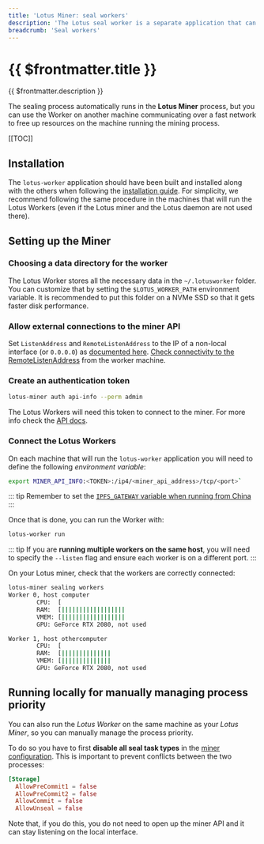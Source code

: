 ```yaml
---
title: 'Lotus Miner: seal workers'
description: 'The Lotus seal worker is a separate application that can be used to offload some of the heaviest processing task from the Lotus Miners. This guide explains how to setup one or several Lotus seal workers.'
breadcrumb: 'Seal workers'
---
```


# {{ $frontmatter.title }}

{{ $frontmatter.description }}

The sealing process automatically runs in the **Lotus Miner** process, but you can use the Worker on another machine communicating over a fast network to free up resources on the machine running the mining process.

[[TOC]]

## Installation

The `lotus-worker` application should have been built and installed along with the others when following the [installation guide](../../get-started/lotus/installation.md). For simplicity, we recommend following the same procedure in the machines that will run the Lotus Workers (even if the Lotus miner and the Lotus daemon are not used there).

## Setting up the Miner

### Choosing a data directory for the worker

The Lotus Worker stores all the necessary data in the `~/.lotusworker` folder. You can customize that by setting the `$LOTUS_WORKER_PATH` environment variable. It is recommended to put this folder on a NVMe SSD so that it gets faster disk performance.

### Allow external connections to the miner API

Set `ListenAddress` and `RemoteListenAddress` to the IP of a non-local interface (or `0.0.0.0`) as [documented here](miner-configuration.md#api-section). [Check connectivity to the RemoteListenAddress](connectivity.md) from the worker machine.

### Create an authentication token

```sh
lotus-miner auth api-info --perm admin
```

The Lotus Workers will need this token to connect to the miner. For more info check the [API docs](../../build/lotus/api-token-generation.md).

### Connect the Lotus Workers

On each machine that will run the `lotus-worker` application you will need to define the following _environment variable_:

```sh
export MINER_API_INFO:<TOKEN>:/ip4/<miner_api_address>/tcp/<port>`
```

::: tip
Remember to set the [`IPFS_GATEWAY` variable when running from China](tips-running-in-china.md)
:::

Once that is done, you can run the Worker with:

```sh
lotus-worker run
```

::: tip
If you are **running multiple workers on the same host**, you will need to specify the `--listen` flag and ensure each worker is on a different port.
:::

On your Lotus miner, check that the workers are correctly connected:

```sh
lotus-miner sealing workers
Worker 0, host computer
        CPU:  [                                                                ] 0 core(s) in use
        RAM:  [||||||||||||||||||                                              ] 28% 18.1 GiB/62.7 GiB
        VMEM: [||||||||||||||||||                                              ] 28% 18.1 GiB/62.7 GiB
        GPU: GeForce RTX 2080, not used

Worker 1, host othercomputer
        CPU:  [                                                                ] 0 core(s) in use
        RAM:  [||||||||||||||                                                  ] 23% 14 GiB/62.7 GiB
        VMEM: [||||||||||||||                                                  ] 23% 14 GiB/62.7 GiB
        GPU: GeForce RTX 2080, not used
```

## Running locally for manually managing process priority

You can also run the _Lotus Worker_ on the same machine as your _Lotus Miner_, so you can manually manage the process priority.

To do so you have to first **disable all seal task types** in the [miner configuration](miner-configuration.md#storage-section). This is important to prevent conflicts between the two processes:

```toml
[Storage]
  AllowPreCommit1 = false
  AllowPreCommit2 = false
  AllowCommit = false
  AllowUnseal = false
```

Note that, if you do this, you do not need to open up the miner API and it can stay listening on the local interface.
